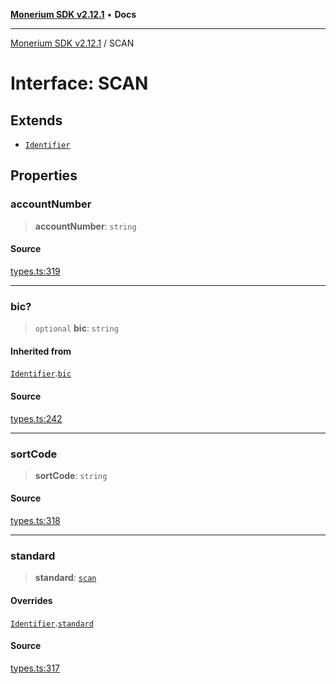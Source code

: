 [**Monerium SDK v2.12.1**](../README.md) • **Docs**

---

[Monerium SDK v2.12.1](../README.md) / SCAN

# Interface: SCAN

## Extends

- [`Identifier`](Identifier.md)

## Properties

### accountNumber

> **accountNumber**: `string`

#### Source

[types.ts:319](https://github.com/monerium/js-monorepo/blob/69aafbf665e06fb1fab9775ca5ee0ba5fb9dbc84/packages/sdk/src/types.ts#L319)

---

### bic?

> `optional` **bic**: `string`

#### Inherited from

[`Identifier`](Identifier.md).[`bic`](Identifier.md#bic)

#### Source

[types.ts:242](https://github.com/monerium/js-monorepo/blob/69aafbf665e06fb1fab9775ca5ee0ba5fb9dbc84/packages/sdk/src/types.ts#L242)

---

### sortCode

> **sortCode**: `string`

#### Source

[types.ts:318](https://github.com/monerium/js-monorepo/blob/69aafbf665e06fb1fab9775ca5ee0ba5fb9dbc84/packages/sdk/src/types.ts#L318)

---

### standard

> **standard**: [`scan`](../enumerations/PaymentStandard.md#scan)

#### Overrides

[`Identifier`](Identifier.md).[`standard`](Identifier.md#standard)

#### Source

[types.ts:317](https://github.com/monerium/js-monorepo/blob/69aafbf665e06fb1fab9775ca5ee0ba5fb9dbc84/packages/sdk/src/types.ts#L317)

